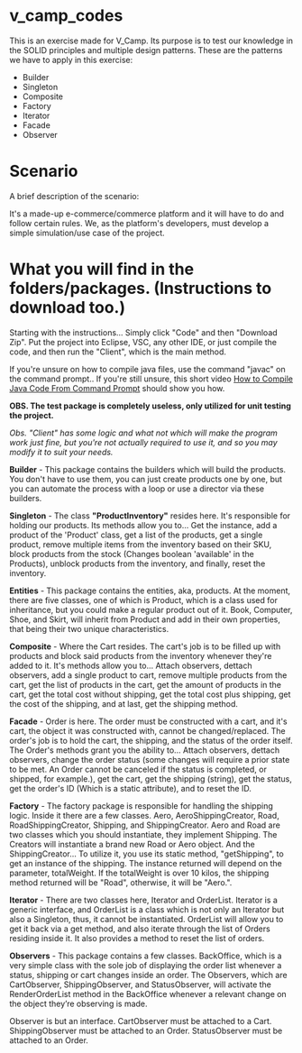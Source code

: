 # v_camp_codes

This is an exercise made for V_Camp.
Its purpose is to test our knowledge in the SOLID principles and multiple design patterns.
These are the patterns we have to apply in this exercise:
- Builder
- Singleton
- Composite
- Factory
- Iterator
- Facade
- Observer

# Scenario

A brief description of the scenario:

It's a made-up e-commerce/commerce platform and it will have to do and follow certain rules.
We, as the platform's developers, must develop a simple simulation/use case of the project.

# What you will find in the folders/packages. (Instructions to download too.)

Starting with the instructions... Simply click "Code" and then "Download Zip".
Put the project into Eclipse, VSC, any other IDE, or just compile the code, and then run the "Client", which is the main method.

If you're unsure on how to compile java files, use the command "javac" on the command prompt.. If you're still unsure, this short video [How to Compile Java Code From Command Prompt](https://youtu.be/zBF1M8dTftk) should show you how.

**OBS. The test package is completely useless, only utilized for unit testing the project.**

_Obs. "Client" has some logic and what not which will make the program work just fine, but you're not actually required to use it, and so you may modify it to suit your needs._

**Builder** - This package contains the builders which will build the products. You don't have to use them, you can just create products one by one, but you can automate the process with a loop or use a director via these builders.

**Singleton** - The class **"ProductInventory"** resides here. It's responsible for holding our products. Its methods allow you to... Get the instance, add a product of the 'Product' class, get a list of the products, get a single product, remove multiple items from the inventory based on their SKU, block products from the stock (Changes boolean 'available' in the Products), unblock products from the inventory, and finally, reset the inventory.

**Entities** - This package contains the entities, aka, products. At the moment, there are five classes, one of which is Product, which is a class used for inheritance, but you could make a regular product out of it. Book, Computer, Shoe, and Skirt, will inherit from Product and add in their own properties, that being their two unique characteristics.

**Composite** - Where the Cart resides. The cart's job is to be filled up with products and block said products from the inventory whenever they're added to it. It's methods allow you to... Attach observers, dettach observers, add a single product to cart, remove multiple products from the cart, get the list of products in the cart, get the amount of products in the cart, get the total cost without shipping, get the total cost plus shipping, get the cost of the shipping, and at last, get the shipping method.

**Facade** - Order is here. The order must be constructed with a cart, and it's cart, the object it was constructed with, cannot be changed/replaced. The order's job is to hold the cart, the shipping, and the status of the order itself. The Order's methods grant you the ability to... Attach observers, dettach observers, change the order status (some changes will require a prior state to be met. An Order cannot be canceled if the status is completed, or shipped, for example.), get the cart, get the shipping (string), get the status, get the order's ID (Which is a static attribute), and to reset the ID.

**Factory** - The factory package is responsible for handling the shipping logic. Inside it there are a few classes.
Aero, AeroShippingCreator, Road, RoadShippingCreator, Shipping, and ShippingCreator. Aero and Road are two classes which you should instantiate, they implement Shipping. The Creators will instantiate a brand new Road or Aero object. And the ShippingCreator...
To utilize it, you use its static method, "getShipping", to get an instance of the shipping. The instance returned will depend on the parameter, totalWeight. If the totalWeight is over 10 kilos, the shipping method returned will be "Road", otherwise, it will be "Aero.".

**Iterator** - There are two classes here, Iterator and OrderList. Iterator is a generic interface, and OrderList is a class which is not only an Iterator but also a Singleton, thus, it cannot be instantiated. OrderList will allow you to get it back via a get method, and also iterate through the list of Orders residing inside it. It also provides a method to reset the list of orders.

**Observers** - This package contains a few classes. BackOffice, which is a very simple class with the sole job of displaying the order list whenever a status, shipping or cart changes inside an order. The Observers, which are CartObserver, ShippingObserver, and StatusObserver, will activate the RenderOrderList method in the BackOffice whenever a relevant change on the object they’re observing is made.

Observer is but an interface.
CartObserver must be attached to a Cart.
ShippingObserver must be attached to an Order.
StatusObserver must be attached to an Order.
